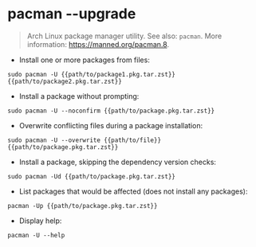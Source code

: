 # pacman --upgrade

> Arch Linux package manager utility.
> See also: `pacman`.
> More information: <https://manned.org/pacman.8>.

- Install one or more packages from files:

`sudo pacman -U {{path/to/package1.pkg.tar.zst}} {{path/to/package2.pkg.tar.zst}}`

- Install a package without prompting:

`sudo pacman -U --noconfirm {{path/to/package.pkg.tar.zst}}`

- Overwrite conflicting files during a package installation:

`sudo pacman -U --overwrite {{path/to/file}} {{path/to/package.pkg.tar.zst}}`

- Install a package, skipping the dependency version checks:

`sudo pacman -Ud {{path/to/package.pkg.tar.zst}}`

- List packages that would be affected (does not install any packages):

`pacman -Up {{path/to/package.pkg.tar.zst}}`

- Display help:

`pacman -U --help`
